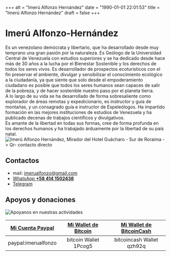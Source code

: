 +++
alt = "Imerú Alfonzo Hernández" 
date = "1990-01-01 22:01:53"
title = "Imerú Alfonzo Hernández"
draft = false 
+++
# Imerú Alfonzo-Hernández  
Es un venezolano demócrata y libertario, que ha desarrollado desde muy temprano una gran pasión por la naturaleza. Es Geólogo de la Universidad Central de Venezuela con estudios superiores y se ha dedicado desde hace más de 30 años a la lucha por el Bienestar Sostenible y los derechos de todos los seres vivos. Es desarrollador de prospectos ecoturísticos con el fin preservar el ambiente, divulgar y sensibilizar el conocimiento ecológico a la ciudadanía, ya que siente que solo desde el empoderamiento ciudadano es posible que todos los seres humanos sean capaces de salir de la pobreza, y de hacer sostenible nuestro paso por el planeta tierra.  
A lo largo de su vida se ha desarrollado de forma sobresaliente como explorador de áreas remotas y expedicionario, es instructor y guía de montañas, y un consagrado guía e instructor de Espeleólogos. Ha impartido formación en las mejores instituciones de estudios de Venezuela y ha publicado decenas de trabajos científicos y divulgativos.  
Es amante de la libertad en todas sus formas, cree de forma profunda en los derechos humanos y ha trabajado árduamente por la libertad de su país natal.
![](/img/rora17qr.jpg "Imerú Alfonzo Hernández, Mirador del Hotel Guácharo - Sur de Roraima -> Qr- contacto directo")  

<!--
|   |   | 
|:---:|:---:| 
|[![](/img/Qr/instagram.imerualfonzo.png] "Sígueme en Instagram")(https://www.instagram.com/imerualfonzo)|[![](/img/twitter.imerualfonzo.png "Sígueme en Twitter")](https://twitter.com/imerualfonzo)| 
| Instagram | Twitter | 
|[![](/extremos/img/Qr/telegram.imerualfonzo.png "Síguenos en Telegram")](https://t.me/extremos)|[![](/extremos/img/Qr/facebook.imerualfonzo.png "Sigue nuestras aventuras en facebook")](https://www.facebook.com/guia.imeru)| 
| Telegram | Facebook | 
-->
## Contactos
* mail: imerualfonzo@gmail.com
* [WhatsApp **+58 414 1502438**](https://wa.me/584141502438)
* [Telegram](http://t.me/extremos)
<!-- ![](/extremos/img/Qr/vcf.imerualfonzo.png "contacto directo Imerú Alfonzo")-->
## Apoyos y donaciones
![](/img/rewardCielo.jpg "Apoyanos en nuestras actividades") 

|[Mi Cuenta Paypal](https://www.paypal.me/imerualfonzo/)|[Mi Wallet de Bitcoin](bitcoin:1Pcog5NwzmrtoxKG4VC1EVWUUAUHD6vyZ9)|[Mi Wallet de BitcoinCash](bitcoincash:qzh92qwe053ccdstv45dds5dc4y58ql2c53n7699ey)| 
|:---:|:---:|:---:| 
|paypal:imerualfonzo|bitcoin Wallet 1Pcog5|bitcoincash Wallet qzh92q| 

